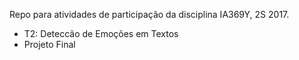 Repo para atividades de participação da disciplina IA369Y, 2S 2017.
- T2: Deteccão de Emoções em Textos
- Projeto Final